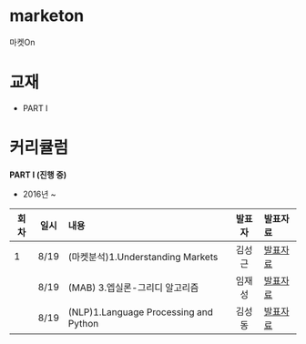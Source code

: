 # marketon
마켓On

# 교재
* PART I

# 커리큘럼
<b>PART I (진행 중)</b>
* 2016년  ~    

| 회차  | 일시   | 내용                                  | 발표자  |              발표자료                    |
| ----- |:------:| :-------------------------------------|:-------:|:---------------------------------------- |
| 1 |  8/19  | (마켓분석)1.Understanding Markets | 김성근  | [발표자료]()                              |
|   |  8/19  | (MAB) 3.엡실론-그리디 알고리즘 | 임재성  | [발표자료]()                               |
|   |  8/19  | (NLP)1.Language Processing and Python | 김성동  | [발표자료]()                               |

